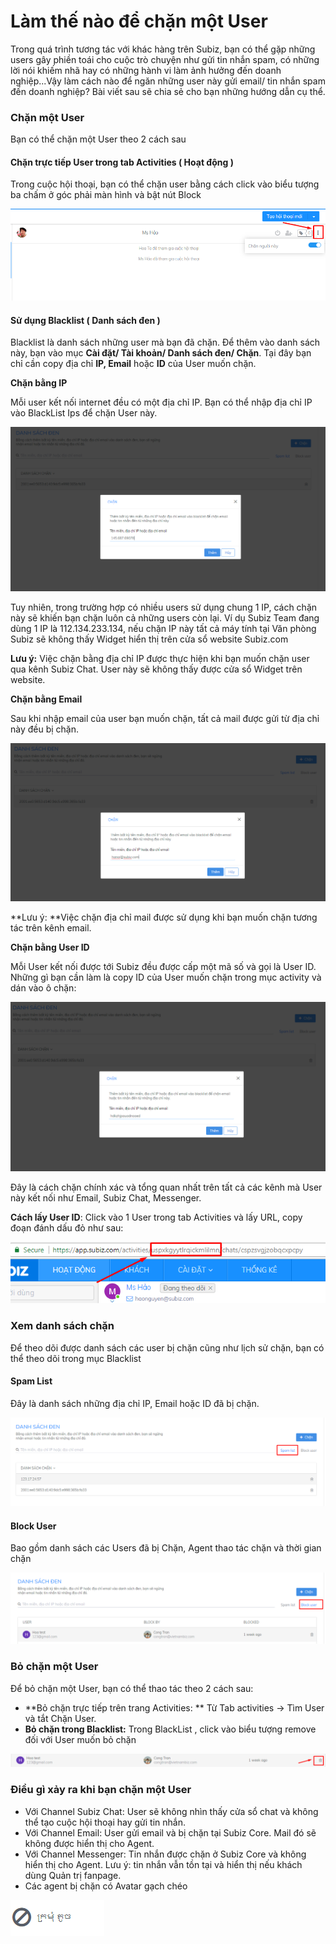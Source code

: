 # Làm thế nào để chặn một User

Trong quá trình tương tác với khác hàng trên Subiz, bạn có thể gặp những users gây phiền toái cho cuộc trò chuyện như gửi tin nhắn spam, có những lời nói khiếm nhã hay có những hành vi làm ảnh hưởng đến doanh nghiệp...Vậy làm cách nào để ngăn những user này gửi email/ tin nhắn spam đến doanh nghiệp? Bài viết sau sẽ chia sẻ cho bạn những hướng dẫn cụ thể.

### Chặn một User

Bạn có thể chặn một User theo 2 cách sau

#### Chặn trực tiếp User trong tab Activities \( Hoạt động \)

Trong cuộc hội thoại, bạn có thể chặn user bằng cách click vào biểu tượng ba chấm ở góc phải màn hình và bật nút Block

![Ch&#x1EB7;n User tr&#x1EF1;c ti&#x1EBF;p](../../.gitbook/assets/chan-user-truc-tiep.png)

#### Sử dụng Blacklist \( Danh sách đen \)

Blacklist là danh sách những user mà bạn đã chặn. Để thêm vào danh sách này, bạn vào mục **Cài đặt/ Tài khoản/ Danh sách đen/ Chặn**. Tại đây bạn chỉ cần copy địa chỉ **IP, Email** hoặc **ID** của User muốn chặn.

**Chặn bằng IP**

Mỗi user kết nối internet đều có một địa chỉ IP. Bạn có thể nhập địa chỉ IP vào BlackList Ips để chặn User này.

![Ch&#x1EB7;n theo &#x111;&#x1ECB;a ch&#x1EC9; IP](../../.gitbook/assets/chan-theo-dia-chi-ip.png)

Tuy nhiên, trong trường hợp có nhiều users sử dụng chung 1 IP, cách chặn này sẽ khiến bạn chặn luôn cả những users còn lại.  Ví dụ Subiz Team đang dùng 1 IP là 112.134.233.134, nếu chặn IP này tất cả máy tính tại Văn phòng Subiz sẽ không thấy Widget hiển thị trên cửa sổ website Subiz.com

**Lưu ý:** Việc chặn bằng địa chỉ IP được thực hiện khi bạn muốn chặn user qua kênh Subiz Chat. User này sẽ không thấy được cửa sổ Widget trên website.

**Chặn bằng Email**

Sau khi nhập email của user bạn muốn chặn, tất cả mail được gửi từ địa chỉ này đều bị chặn.

![Ch&#x1EB7;n theo Email](../../.gitbook/assets/chan-theo-email.png)

**Lưu ý: **Việc chặn địa chỉ mail được sử dụng khi bạn muốn chặn tương tác trên kênh email.

**Chặn bằng User ID**

Mỗi User kết nối được tới Subiz đều được cấp một mã số và gọi là User ID.  Những gì bạn cần làm là copy ID của User muốn chặn trong mục activity và dán vào ô chặn:

![Ch&#x1EB7;n theo ID](../../.gitbook/assets/chan-theo-id.png)

Đây là cách chặn chính xác và tổng quan nhất trên tất cả các kênh mà User này kết nối như Email,  Subiz Chat, Messenger.

**Cách lấy User ID**: Click vào 1 User trong tab Activities và lấy URL, copy đoạn đánh dấu đỏ như sau:

![C&#xE1;ch l&#x1EA5;y User ID](../../.gitbook/assets/cach-lay-user-id.png)

### Xem danh sách chặn

Để theo dõi được danh sách các user bị chặn cũng như lịch sử chặn,  bạn có thể theo dõi trong mục Blacklist

#### Spam List

Đây là  danh sách những địa chỉ IP, Email hoặc ID đã bị chặn.

![Spam list](../../.gitbook/assets/spam-list.png)

#### Block User

Bao gồm danh sách các Users đã bị Chặn, Agent thao tác chặn và thời gian chặn

![Block User](../../.gitbook/assets/block-user.png)

### Bỏ chặn một User

Để bỏ chặn một User, bạn có thể thao tác theo 2 cách sau:

* **Bỏ chặn trực tiếp trên trang Activities: ** Từ Tab activities -&gt; Tìm User và tắt Chặn User.
* **Bỏ chặn trong Blacklist:** Trong BlackList , click vào biểu tượng remove đối với User muốn bỏ chặn

![B&#x1ECF; ch&#x1EB7;n m&#x1ED9;t User](../../.gitbook/assets/bo-chan.png)

### Điều gì xảy ra khi bạn chặn một User

* Với Channel Subiz Chat: User sẽ không nhìn thấy cửa sổ chat và không thể tạo cuộc hội thoại hay gửi tin nhắn.
* Với Channel Email: User gửi email và bị chặn tại Subiz Core. Mail đó sẽ không được hiển thị cho Agent.
* Với Channel Messenger: Tin nhắn được chặn ở Subiz Core và không hiển thị cho Agent. Lưu  ý: tin nhắn vẫn tồn tại và hiển thị nếu khách dùng Quản trị fanpage.
* Các agent bị chặn có Avatar gạch chéo  

![Hi&#x1EC7;n th&#x1ECB; Agent b&#x1ECB; ch&#x1EB7;n](../../.gitbook/assets/spam-avatar.png)

